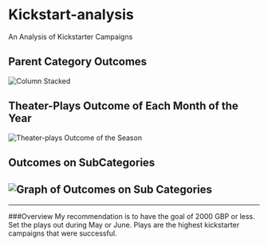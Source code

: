 # Kickstart-analysis
An Analysis of Kickstarter Campaigns
## Parent Category Outcomes
![Column Stacked](https://user-images.githubusercontent.com/101272613/158873773-fc345fed-dc92-455f-96ba-b06aa51ac9f1.png)
## Theater-Plays Outcome of Each Month of the Year
![Theater-plays Outcome of the Season](https://user-images.githubusercontent.com/101272613/158874388-bc7c05d4-44f8-4873-8f9c-6fb2755b3235.png)
## Outcomes on SubCategories
![Graph of Outcomes on Sub Categories](https://user-images.githubusercontent.com/101272613/158874683-dd0f08aa-f1af-4b5e-be29-72b3651d27a0.png)
---
---
###Overview
My recommendation is to have the goal of 2000 GBP or less.  Set the plays out during May or June. Plays are the highest kickstarter campaigns that were successful. 
